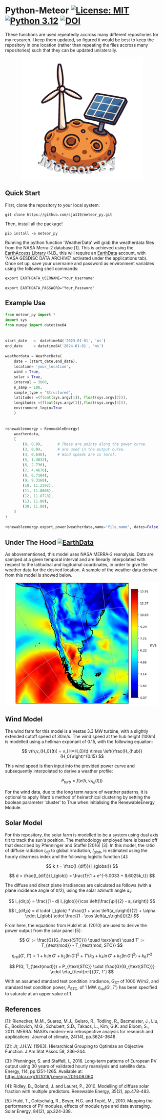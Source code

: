 # Python-Meteor [![License: MIT](https://img.shields.io/badge/License-MIT-yellow.svg)](https://opensource.org/licenses/MIT) [![Python 3.12](https://img.shields.io/badge/python-3.12-blue.svg)](https://www.python.org/downloads/release/python-3124/)  [![DOI](https://zenodo.org/badge/DOI/10.5281/zenodo.14678366.svg)](https://doi.org/10.5281/zenodo.14678366)
These functions are used repeatedly accross many different repositories for my research. I keep them updated, so figured it would be best to keep the repository in one location (rather than repeating the files accross many repositories) such that they can be updated unilaterally. 
<p align="center">
  <img src="png/meteor_logo.png" alt="Centered Image" width="400"/>
</p>


## Quick Start 

First, clone the repository to your local system:
```
git clone https://github.com/cja119/meteor_py.git
````
Then, install all the package!
```
pip install -e meteor_py
```
Running the python function 'WeatherData' will grab the weatherdata files from the NASA Merra-2 database [1]. This is achieved using the [EarthAccess Library](https://earthaccess.readthedocs.io/en/latest/) (N.B., this will require an [EarthData](https://urs.earthdata.nasa.gov/) account, with 'NASA GESDISC DATA ARCHIVE' activated under the applications tab). Once set up, save your username and password as environment variables using the following shell commands:
```
export EARTHDATA_USERNAME="Your_Username"

export EARTHDATA_PASSWORD="Your_Password"
```

## Example Use
```python
from meteor_py import *
import sys
from numpy import datetime64


start_date   =  datetime64('2023-01-01', 'ns') 
end_date     = datetime64('2024-01-01', 'ns') 

weatherdata = WeatherData(
    date = (start_date,end_date),
    location= 'your_location', 
    wind = True,
    solar = True, 
    interval = 3600,
    n_samp = 100, 
    sample_type = "Structured",
    latitudes =(float(sys.argv[1]), float(sys.argv[2])), 
    longitudes =(float(sys.argv[3]),float(sys.argv[4])),
    environment_login=True
    )


renewableenergy = RenewableEnergy(
    weatherdata,
    [
        (0, 0.0),       # These are points along the power curve.
        (3, 0.0),       # are used in the output curve.
        (4, 0.648),     # Wind speeds are in [m/s].
        (5, 1.4832),
        (6, 2.736),
        (7, 4.4676),
        (8, 6.7104),
        (9, 9.3168),
        (10, 11.2392),
        (11, 11.8008),
        (12, 11.8728),
        (13, 11.88),
        (30, 11.88),
    ]
)

renewableenergy.export_power(weatherdata,name='file_name', dates=False)

```

## Under The Hood [![EarthData](https://img.shields.io/badge/NASA-MERRA2-CF4A3B.svg)](https://urs.earthdata.nasa.gov/)

As abovementioned, this model uses NASA MERRA-2 reanalysis. Data are samlped at a given temporal interval and are linearly interpolated with respect to the latitudnal and logitudnal coordinates, in order to give the weather data for the desired location. A sample of the weather data derived from this model is showed below. 

<p align="center">
  <img src="png/image.png" alt="Centered Image" width="600"/>
</p>

## Wind Model

The wind farm for this model is a Vestas 3.3 MW turbine, with a slightly extended cutoff speed of 30m/s. The wind speed at the hub height (100m) is modelled using a hellman exponant of 0.15, with the following equaiton:

$$
v(h,v_{H_0}(t)) = v_{H=H_0}(t) \times \left(\frac{H_{hub}}{H_0}\right)^{0.15}
$$

This wind speed is then input into the provided power curve and subsequently interpolated to derive a weather profile:

$$
P_{turb}= f(v(h,v_{H_0}(t)))
$$

For the wind data, due to the long term nature of weather patterns, it is optional to apply Ward's method of heirarchical clustering by setting the boolean parameter 'cluster' to True when initialising the RenewableEnergy Module. 

## Solar Model

For this repository, the solar farm is modelled to be a system using dual axis tilt to track the sun's position. The methodology employed here is based off that described by Pfenninger and Staffel (2016) [3]. In this model, the ratio of diffuse radiation $I_{dif}$ to global irradiation, $I_{glob}$, is estimated using the hourly clearness index and the following logistic function [4]:

$$
k_t = \frac{I_{dif}}{I_{global}}
$$

$$
d = \frac{I_{dif}}{I_{glob}} = \frac{1}{1 + e^{-5.0033 + 8.6025k_t}}
$$

The diffuse and direct plane irradiances are calculated as follows (with a plane incidence angle of $\pi/2$), using the solar azimuth angle $a_s$:

$$
I_{dir,p} = \frac{(1 - d)  I_{glob}}{\cos \left(\frac{\pi}{2} - a_s\right)}
$$

$$
I_{dif,p} =  d \cdot I_{glob} * \frac{(1 + \cos \left(a_s\right)}{2} + \alpha \cdot I_{glob} \cdot \frac{(1 -  \cos \left(a_s\right))}{2}
$$

From here, the equations from Huld et al. (2010) are used to derive the power output from the solar panel [5]:

$$
G' := \frac{G}{G_{\text{STC}}} \quad \text{and} \quad T' := T_{\text{mod}} - T_{\text{mod, STC}}
$$

$$
\eta_{\text{rel}}(G', T') = 1 + k_1 \ln G' + k_2 [\ln G']^2 + T' (k_3 + k_4 \ln G' + k_5 [\ln G']^2) + k_6 T'^2
$$

$$
P(G, T_{\text{mod}}) = P_{\text{STC}} \cdot \frac{G}{G_{\text{STC}}} \cdot \eta_{\text{rel}}(G', T')
$$

With an assumed standard test condition irradiance, $G_{ST}$ of 1000 W/m2, and standard test condition power,  $P_{\text{STC}}$, of 1 MW. $\eta_{\text{rel}}(G', T')$ has been specified to saturate at an upper value of 1. 

## References

[1]: Rienecker, M.M., Suarez, M.J., Gelaro, R., Todling, R., Bacmeister, J., Liu, E., Bosilovich, M.G., Schubert, S.D., Takacs, L., Kim, G.K. and Bloom, S., 2011. MERRA: NASA’s modern-era retrospective analysis for research and applications. Journal of climate, 24(14), pp.3624-3648.

[2]: Jr, J.H.W. (1963). Hierarchical Grouping to Optimize an Objective Function. J Am Stat Assoc 58, 236–244.

[3]: Pfenninger, S. and Staffell, I., 2016. Long-term patterns of European PV output using 30 years of validated hourly reanalysis and satellite data. Energy, 114, pp.1251-1265. Available at: https://doi.org/10.1016/j.energy.2016.08.060

[4]: Ridley, B., Boland, J. and Lauret, P., 2010. Modelling of diffuse solar fraction with multiple predictors. Renewable Energy, 35(2), pp.478-483.

[5]: Huld, T., Gottschalg, R., Beyer, H.G. and Topič, M., 2010. Mapping the performance of PV modules, effects of module type and data averaging. Solar Energy, 84(2), pp.324-338.

